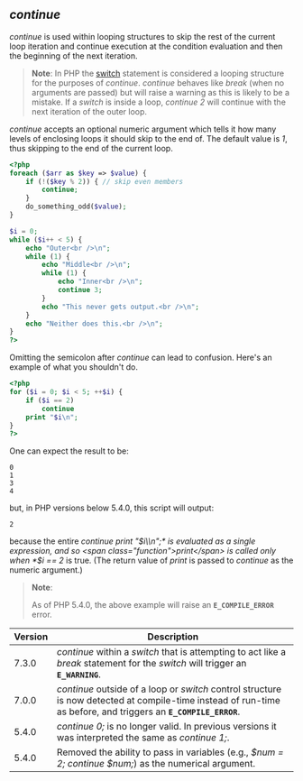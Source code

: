*continue*
----------

*continue* is used within looping structures to skip the rest of the
current loop iteration and continue execution at the condition
evaluation and then the beginning of the next iteration.

> **Note**: <span class="simpara"> In PHP the
> <a href="/control-structures/switch.html" class="link">switch</a>
> statement is considered a looping structure for the purposes of
> *continue*. *continue* behaves like *break* (when no arguments are
> passed) but will raise a warning as this is likely to be a mistake. If
> a *switch* is inside a loop, *continue 2* will continue with the next
> iteration of the outer loop. </span>

*continue* accepts an optional numeric argument which tells it how many
levels of enclosing loops it should skip to the end of. The default
value is *1*, thus skipping to the end of the current loop.

``` php
<?php
foreach ($arr as $key => $value) {
    if (!($key % 2)) { // skip even members
        continue;
    }
    do_something_odd($value);
}

$i = 0;
while ($i++ < 5) {
    echo "Outer<br />\n";
    while (1) {
        echo "Middle<br />\n";
        while (1) {
            echo "Inner<br />\n";
            continue 3;
        }
        echo "This never gets output.<br />\n";
    }
    echo "Neither does this.<br />\n";
}
?>
```

Omitting the semicolon after *continue* can lead to confusion. Here's an
example of what you shouldn't do.

``` php
<?php
for ($i = 0; $i < 5; ++$i) {
    if ($i == 2)
        continue
    print "$i\n";
}
?>
```

One can expect the result to be:

    0
    1
    3
    4

but, in PHP versions below 5.4.0, this script will output:

    2

because the entire *continue print "$i\\n";* is evaluated as a single
expression, and so <span class="function">print</span> is called only
when *$i == 2* is true. (The return value of *print* is passed to
*continue* as the numeric argument.)

> **Note**:
>
> As of PHP 5.4.0, the above example will raise an **`E_COMPILE_ERROR`**
> error.

| Version | Description                                                                                                                                                      |
|---------|------------------------------------------------------------------------------------------------------------------------------------------------------------------|
| 7.3.0   | *continue* within a *switch* that is attempting to act like a *break* statement for the *switch* will trigger an **`E_WARNING`**.                                |
| 7.0.0   | *continue* outside of a loop or *switch* control structure is now detected at compile-time instead of run-time as before, and triggers an **`E_COMPILE_ERROR`**. |
| 5.4.0   | *continue 0;* is no longer valid. In previous versions it was interpreted the same as *continue 1;*.                                                             |
| 5.4.0   | Removed the ability to pass in variables (e.g., *$num = 2; continue $num;*) as the numerical argument.                                                           |
